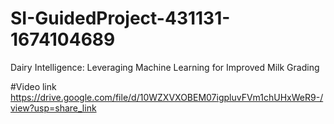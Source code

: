 # SI-GuidedProject-431131-1674104689
Dairy Intelligence: Leveraging Machine Learning for Improved Milk Grading


#Video link
https://drive.google.com/file/d/10WZXVXOBEM07igpluvFVm1chUHxWeR9-/view?usp=share_link
